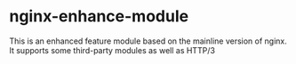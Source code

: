 # nginx-enhance-module
This is an enhanced feature module based on the mainline version of nginx. It supports some third-party modules as well as HTTP/3
